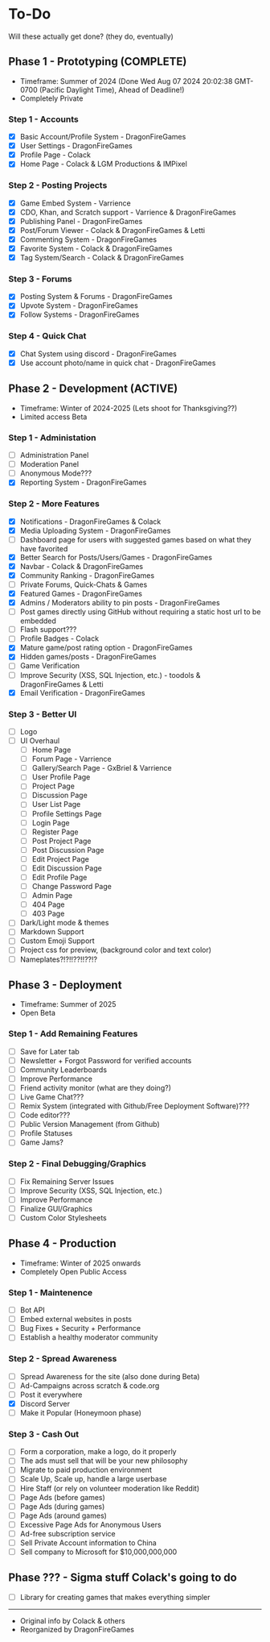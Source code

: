 # To-Do
Will these actually get done?
(they do, eventually)

## Phase 1 - Prototyping (COMPLETE)
- Timeframe: Summer of 2024 
(Done Wed Aug 07 2024 20\:02:38 GMT-0700 (Pacific Daylight Time), Ahead of Deadline!)
- Completely Private

### Step 1 - Accounts
- [x] Basic Account/Profile System - DragonFireGames
- [x] User Settings - DragonFireGames
- [x] Profile Page - Colack
- [x] Home Page - Colack & LGM Productions & IMPixel

### Step 2 - Posting Projects
- [x] Game Embed System - Varrience
- [x] CDO, Khan, and Scratch support - Varrience & DragonFireGames
- [x] Publishing Panel - DragonFireGames
- [x] Post/Forum Viewer - Colack & DragonFireGames & Letti
- [x] Commenting System - DragonFireGames
- [x] Favorite System - Colack & DragonFireGames
- [x] Tag System/Search - Colack & DragonFireGames

### Step 3 - Forums
- [x] Posting System & Forums - DragonFireGames
- [x] Upvote System - DragonFireGames
- [x] Follow Systems - DragonFireGames

### Step 4 - Quick Chat
- [x] Chat System using discord - DragonFireGames
- [x] Use account photo/name in quick chat - DragonFireGames

## Phase 2 - Development (ACTIVE)
- Timeframe: Winter of 2024-2025 (Lets shoot for Thanksgiving??)
- Limited access Beta

### Step 1 - Administation
- [ ] Administration Panel
- [ ] Moderation Panel
- [ ] Anonymous Mode???
- [x] Reporting System - DragonFireGames

### Step 2 - More Features
- [x] Notifications - DragonFireGames & Colack
- [x] Media Uploading System - DragonFireGames
- [ ] Dashboard page for users with suggested games based on what they have favorited
- [x] Better Search for Posts/Users/Games - DragonFireGames
- [x] Navbar - Colack & DragonFireGames
- [x] Community Ranking - DragonFireGames
- [ ] Private Forums, Quick-Chats & Games
- [x] Featured Games - DragonFireGames
- [x] Admins / Moderators ability to pin posts - DragonFireGames
- [ ] Post games directly using GitHub without requiring a static host url to be embedded
- [ ] Flash support???
- [ ] Profile Badges - Colack
- [x] Mature game/post rating option - DragonFireGames
- [x] Hidden games/posts - DragonFireGames
- [ ] Game Verification
- [ ] Improve Security (XSS, SQL Injection, etc.) - toodols & DragonFireGames & Letti
- [x] Email Verification - DragonFireGames

### Step 3 - Better UI
- [ ] Logo
- [ ] UI Overhaul
  - [ ] Home Page
  - [ ] Forum Page - Varrience
  - [ ] Gallery/Search Page - GxBriel & Varrience
  - [ ] User Profile Page
  - [ ] Project Page
  - [ ] Discussion Page
  - [ ] User List Page
  - [ ] Profile Settings Page
  - [ ] Login Page
  - [ ] Register Page
  - [ ] Post Project Page
  - [ ] Post Discussion Page
  - [ ] Edit Project Page
  - [ ] Edit Discussion Page
  - [ ] Edit Profile Page
  - [ ] Change Password Page
  - [ ] Admin Page
  - [ ] 404 Page
  - [ ] 403 Page
- [ ] Dark/Light mode & themes
- [ ] Markdown Support
- [ ] Custom Emoji Support
- [ ] Project css for preview, (background color and text color)
- [ ] Nameplates?!?!!??!!??!?

## Phase 3 - Deployment
- Timeframe: Summer of 2025
- Open Beta

### Step 1 - Add Remaining Features
- [ ] Save for Later tab
- [ ] Newsletter + Forgot Password for verified accounts
- [ ] Community Leaderboards
- [ ] Improve Performance
- [ ] Friend activity monitor (what are they doing?)
- [ ] Live Game Chat???
- [ ] Remix System (integrated with Github/Free Deployment Software)???
- [ ] Code editor???
- [ ] Public Version Management (from Github)
- [ ] Profile Statuses
- [ ] Game Jams?

### Step 2 - Final Debugging/Graphics
- [ ] Fix Remaining Server Issues
- [ ] Improve Security (XSS, SQL Injection, etc.)
- [ ] Improve Performance
- [ ] Finalize GUI/Graphics
- [ ] Custom Color Stylesheets

## Phase 4 - Production
- Timeframe: Winter of 2025 onwards
- Completely Open Public Access

### Step 1 - Maintenence
- [ ] Bot API
- [ ] Embed external websites in posts
- [ ] Bug Fixes + Security + Performance
- [ ] Establish a healthy moderator community

### Step 2 - Spread Awareness
- [ ] Spread Awareness for the site (also done during Beta)
- [ ] Ad-Campaigns across scratch & code.org
- [ ] Post it everywhere
- [x] Discord Server
- [ ] Make it Popular (Honeymoon phase)

### Step 3 - Cash Out
- [ ] Form a corporation, make a logo, do it properly
- [ ] The ads must sell that will be your new philosophy
- [ ] Migrate to paid production environment
- [ ] Scale Up, Scale up, handle a large userbase
- [ ] Hire Staff (or rely on volunteer moderation like Reddit)
- [ ] Page Ads (before games)
- [ ] Page Ads (during games)
- [ ] Page Ads (around games)
- [ ] Excessive Page Ads for Anonymous Users
- [ ] Ad-free subscription service
- [ ] Sell Private Account information to China
- [ ] Sell company to Microsoft for $10,000,000,000

## Phase ??? - Sigma stuff Colack's going to do
- [ ] Library for creating games that makes everything simpler

---
- Original info by Colack & others
- Reorganized by DragonFireGames
